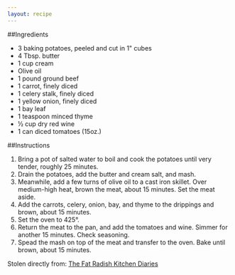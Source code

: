 ```yaml
---
layout: recipe
---
```


##Ingredients

- 3 baking potatoes, peeled and cut in 1" cubes
- 4 Tbsp. butter
- 1 cup cream
- Olive oil
- 1 pound ground beef
- 1 carrot, finely diced
- 1 celery stalk, finely diced
- 1 yellow onion, finely diced
- 1 bay leaf
- 1 teaspoon minced thyme
- &frac12; cup dry red wine
- 1 can diced tomatoes (15oz.)

##Instructions

1. Bring a pot of salted water to boil and cook the potatoes until very tender, roughly 25 minutes.
2. Drain the potatoes, add the butter and cream salt, and mash.
3. Meanwhile, add a few turns of olive oil to a cast iron skillet. Over medium-high heat, brown the meat, about 15 minutes. Set the meat aside.
4. Add the carrots, celery, onion, bay, and thyme to the drippings and brown, about 15 minutes.
5. Set the oven to 425&deg;.
6. Return the meat to the pan, and add the tomatoes and wine. Simmer for another 15 minutes. Check seasoning.
7. Spead the mash on top of the meat and transfer to the oven. Bake until brown, about 15 minutes.

Stolen directly from: [The Fat Radish Kitchen Diaries](http://www.amazon.com/The-Fat-Radish-Kitchen-Diaries/dp/0847843343?tag=food52-20)